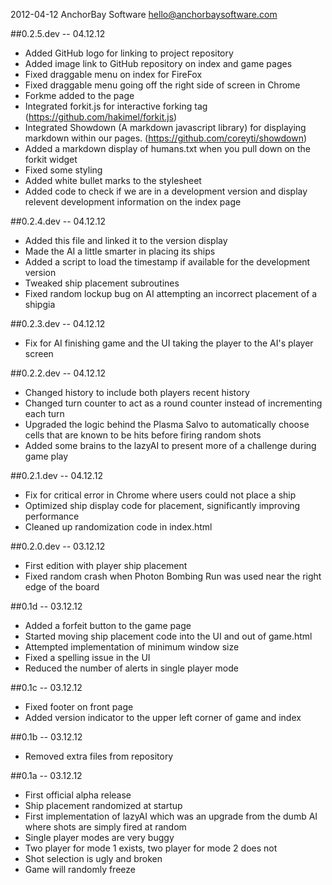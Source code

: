 2012-04-12 AnchorBay Software <hello@anchorbaysoftware.com>

##0.2.5.dev -- 04.12.12
* Added GitHub logo for linking to project repository
* Added image link to GitHub repository on index and game pages
* Fixed draggable menu on index for FireFox
* Fixed draggable menu going off the right side of screen in Chrome
* Forkme added to the page
* Integrated forkit.js for interactive forking tag (https://github.com/hakimel/forkit.js)
* Integrated Showdown (A markdown javascript library) for displaying markdown within our pages. (https://github.com/coreyti/showdown)
* Added a markdown display of humans.txt when you pull down on the forkit widget
* Fixed some styling
* Added white bullet marks to the stylesheet
* Added code to check if we are in a development version and display relevent development information on the index page

##0.2.4.dev -- 04.12.12
* Added this file and linked it to the version display
* Made the AI a little smarter in placing its ships
* Added a script to load the timestamp if available for the development version
* Tweaked ship placement subroutines
* Fixed random lockup bug on AI attempting an incorrect placement of a shipgia

##0.2.3.dev -- 04.12.12
* Fix for AI finishing game and the UI taking the player to the AI's player screen

##0.2.2.dev -- 04.12.12
* Changed history to include both players recent history
* Changed turn counter to act as a round counter instead of incrementing each turn
* Upgraded the logic behind the Plasma Salvo to automatically choose cells that are known to be hits before firing random shots
* Added some brains to the lazyAI to present more of a challenge during game play

##0.2.1.dev -- 04.12.12
* Fix for critical error in Chrome where users could not place a ship
* Optimized ship display code for placement, significantly improving performance
* Cleaned up randomization code in index.html

##0.2.0.dev -- 03.12.12
* First edition with player ship placement
* Fixed random crash when Photon Bombing Run was used near the right edge of the board

##0.1d -- 03.12.12
* Added a forfeit button to the game page
* Started moving ship placement code into the UI and out of game.html
* Attempted implementation of minimum window size
* Fixed a spelling issue in the UI
* Reduced the number of alerts in single player mode

##0.1c -- 03.12.12
* Fixed footer on front page
* Added version indicator to the upper left corner of game and index

##0.1b -- 03.12.12
* Removed extra files from repository

##0.1a -- 03.12.12
* First official alpha release
* Ship placement randomized at startup
* First implementation of lazyAI which was an upgrade from the dumb AI where shots are simply fired at random
* Single player modes are very buggy
* Two player for mode 1 exists, two player for mode 2 does not
* Shot selection is ugly and broken
* Game will randomly freeze
